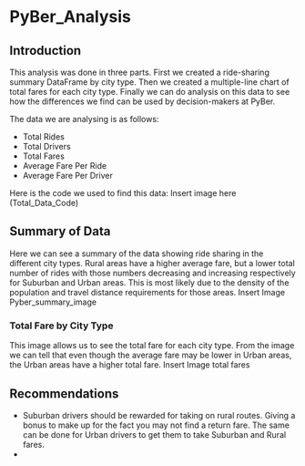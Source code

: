 # PyBer_Analysis

## Introduction
This analysis was done in three parts. First we created a ride-sharing summary DataFrame by city type. Then we created a multiple-line chart of total fares for each city type. Finally we can do analysis on this data to see how the differences we find can be used by decision-makers at PyBer.

The data we are analysing is as follows:
- Total Rides
- Total Drivers
- Total Fares
- Average Fare Per Ride
- Average Fare Per Driver

Here is the code we used to find this data:
Insert image here (Total_Data_Code)

## Summary of Data
Here we can see a summary of the data showing ride sharing in the different city types. Rural areas have a higher average fare, but a lower total number of rides with those numbers decreasing and increasing respectively for Suburban and Urban areas. This is most likely due to the density of the population and travel distance requirements for those areas.
Insert Image Pyber_summary_image

### Total Fare by City Type
This image allows us to see the total fare for each city type. From the image we can tell that even though the average fare may be lower in Urban areas, the Urban areas have a higher total fare.
Insert Image total fares

## Recommendations
- Suburban drivers should be rewarded for taking on rural routes. Giving a bonus to make up for the fact you may not find a return fare. The same can be done for Urban drivers to get them to take Suburban and Rural fares.
- 


